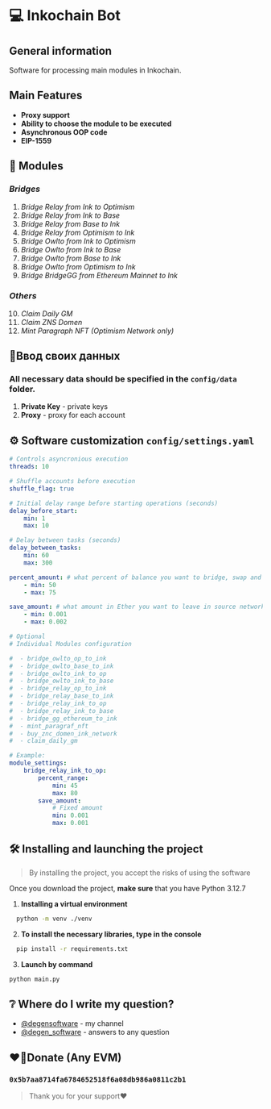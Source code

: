 # 💻 Inkochain Bot

## General information

Software for processing main modules in Inkochain.

## Main Features

* **Proxy support**
* **Ability to choose the module to be executed**
* **Asynchronous OOP code**
* **EIP-1559**

## 🧩 Modules
### _Bridges_
1. _Bridge Relay from Ink to Optimism_
2. _Bridge Relay from Ink to Base_
3. _Bridge Relay from Base to Ink_
4. _Bridge Relay from Optimism to Ink_
5. _Bridge Owlto from Ink to Optimism_
6. _Bridge Owlto from Ink to Base_
7. _Bridge Owlto from Base to Ink_
8. _Bridge Owlto from Optimism to Ink_
9. _Bridge BridgeGG from Ethereum Mainnet to Ink_

### _Others_
10. _Claim Daily GM_
11. _Claim ZNS Domen_
12. _Mint Paragraph NFT (Optimism Network only)_


## 📄Ввод своих данных

### All necessary data should be specified in the `config/data` folder.
   1. **Private Key** - private keys
   2. **Proxy** - proxy for each account

## ⚙️ Software customization `config/settings.yaml`
```yaml
# Controls asyncronious execution
threads: 10

# Shuffle accounts before execution
shuffle_flag: true

# Initial delay range before starting operations (seconds)
delay_before_start:
    min: 1
    max: 10

# Delay between tasks (seconds)
delay_between_tasks:
    min: 60
    max: 300

percent_amount: # what percent of balance you want to bridge, swap and so on ...
    - min: 50
    - max: 75

save_amount: # what amount in Ether you want to leave in source network
    - min: 0.001
    - max: 0.002

# Optional
# Individual Modules configuration

#  - bridge_owlto_op_to_ink
#  - bridge_owlto_base_to_ink
#  - bridge_owlto_ink_to_op
#  - bridge_owlto_ink_to_base
#  - bridge_relay_op_to_ink
#  - bridge_relay_base_to_ink
#  - bridge_relay_ink_to_op
#  - bridge_relay_ink_to_base
#  - bridge_gg_ethereum_to_ink
#  - mint_paragraf_nft
#  - buy_znc_domen_ink_network
#  - claim_daily_gm

# Example:
module_settings:
    bridge_relay_ink_to_op:
        percent_range:
            min: 45
            max: 80
        save_amount:
            # Fixed amount
            min: 0.001
            max: 0.001

```

## 🛠️ Installing and launching the project

> By installing the project, you accept the risks of using the software

Once you download the project, **make sure** that you have Python 3.12.7

1. __Installing a virtual environment__

```bash
  python -m venv ./venv
```

2. __To install the necessary libraries, type in the console__

```bash
  pip install -r requirements.txt
```

3. __Launch by command__
```bash
python main.py
```

## ❔ Where do I write my question?

- [@degensoftware](https://t.me/degensoftware) - my channel
- [@degen_software](https://t.me/degen_software) - answers to any question

## ❤️‍🔥Donate (Any EVM)

### `0x5b7aa8714fa6784652518f6a08db986a0811c2b1`
> Thank you for your support❤️
